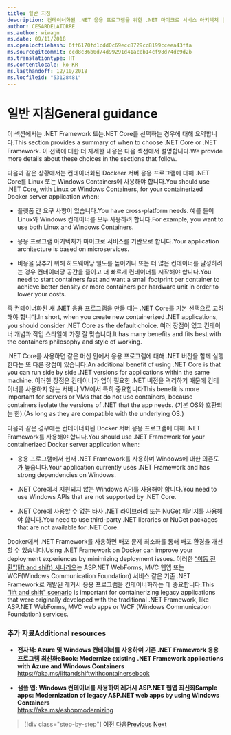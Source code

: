 ```yaml
---
title: 일반 지침
description: 컨테이너화된 .NET 응용 프로그램을 위한 .NET 마이크로 서비스 아키텍처 | 일반 지침
author: CESARDELATORRE
ms.author: wiwagn
ms.date: 09/11/2018
ms.openlocfilehash: 6ff6170fd1cdd0c69ecc8729cc8199cceea43ffa
ms.sourcegitcommit: ccd8c36b0d74d99291d41aceb14cf98d74dc9d2b
ms.translationtype: HT
ms.contentlocale: ko-KR
ms.lasthandoff: 12/10/2018
ms.locfileid: "53128481"
---
```

# <a name="general-guidance"></a><span data-ttu-id="fa528-103">일반 지침</span><span class="sxs-lookup"><span data-stu-id="fa528-103">General guidance</span></span>

<span data-ttu-id="fa528-104">이 섹션에서는 .NET Framework 또는.NET Core를 선택하는 경우에 대해 요약합니다.</span><span class="sxs-lookup"><span data-stu-id="fa528-104">This section provides a summary of when to choose .NET Core or .NET Framework.</span></span> <span data-ttu-id="fa528-105">이 선택에 대한 더 자세한 내용은 다음 섹션에서 설명합니다.</span><span class="sxs-lookup"><span data-stu-id="fa528-105">We provide more details about these choices in the sections that follow.</span></span>

<span data-ttu-id="fa528-106">다음과 같은 상황에서는 컨테이너화된 Dockeer 서버 응용 프로그램에 대해 .NET Core를 Linux 또는 Windows Containers에 사용해야 합니다.</span><span class="sxs-lookup"><span data-stu-id="fa528-106">You should use .NET Core, with Linux or Windows Containers, for your containerized Docker server application when:</span></span>

-   <span data-ttu-id="fa528-107">플랫폼 간 요구 사항이 있습니다.</span><span class="sxs-lookup"><span data-stu-id="fa528-107">You have cross-platform needs.</span></span> <span data-ttu-id="fa528-108">예를 들어 Linux와 Windows 컨테이너를 모두 사용하려 합니다.</span><span class="sxs-lookup"><span data-stu-id="fa528-108">For example, you want to use both Linux and Windows Containers.</span></span>

-   <span data-ttu-id="fa528-109">응용 프로그램 아키텍처가 마이크로 서비스를 기반으로 합니다.</span><span class="sxs-lookup"><span data-stu-id="fa528-109">Your application architecture is based on microservices.</span></span>

-   <span data-ttu-id="fa528-110">비용을 낮추기 위해 하드웨어당 밀도를 높이거나 또는 더 많은 컨테이너를 달성하려는 경우 컨테이너당 공간을 줄이고 더 빠르게 컨테이너를 시작해야 합니다.</span><span class="sxs-lookup"><span data-stu-id="fa528-110">You need to start containers fast and want a small footprint per container to achieve better density or more containers per hardware unit in order to lower your costs.</span></span>

<span data-ttu-id="fa528-111">즉 컨테이너화된 새 .NET 응용 프로그램을 만들 때는 .NET Core를 기본 선택으로 고려해야 합니다.</span><span class="sxs-lookup"><span data-stu-id="fa528-111">In short, when you create new containerized .NET applications, you should consider .NET Core as the default choice.</span></span> <span data-ttu-id="fa528-112">여러 장점이 있고 컨테이너 개념과 작업 스타일에 가장 잘 맞습니다.</span><span class="sxs-lookup"><span data-stu-id="fa528-112">It has many benefits and fits best with the containers philosophy and style of working.</span></span>

<span data-ttu-id="fa528-113">.NET Core를 사용하면 같은 머신 안에서 응용 프로그램에 대해 .NET 버전을 함께 실행한다는 또 다른 장점이 있습니다.</span><span class="sxs-lookup"><span data-stu-id="fa528-113">An additional benefit of using .NET Core is that you can run side by side .NET versions for applications within the same machine.</span></span> <span data-ttu-id="fa528-114">이러한 장점은 컨테이너가 앱이 필요한 .NET 버전을 격리하기 때문에 컨테이너를 사용하지 않는 서버나 VM에서 특히 중요합니다</span><span class="sxs-lookup"><span data-stu-id="fa528-114">This benefit is more important for servers or VMs that do not use containers, because containers isolate the versions of .NET that the app needs.</span></span> <span data-ttu-id="fa528-115">(기본 OS와 호환되는 한).</span><span class="sxs-lookup"><span data-stu-id="fa528-115">(As long as they are compatible with the underlying OS.)</span></span>

<span data-ttu-id="fa528-116">다음과 같은 경우에는 컨테이너화된 Docker 서버 응용 프로그램에 대해 .NET Framework를 사용해야 합니다.</span><span class="sxs-lookup"><span data-stu-id="fa528-116">You should use .NET Framework for your containerized Docker server application when:</span></span>

-   <span data-ttu-id="fa528-117">응용 프로그램에서 현재 .NET Framework를 사용하며 Windows에 대한 의존도가 높습니다.</span><span class="sxs-lookup"><span data-stu-id="fa528-117">Your application currently uses .NET Framework and has strong dependencies on Windows.</span></span>

-   <span data-ttu-id="fa528-118">.NET Core에서 지원되지 않는 Windows API를 사용해야 합니다.</span><span class="sxs-lookup"><span data-stu-id="fa528-118">You need to use Windows APIs that are not supported by .NET Core.</span></span>

-   <span data-ttu-id="fa528-119">.NET Core에 사용할 수 없는 타사 .NET 라이브러리 또는 NuGet 패키지를 사용해야 합니다.</span><span class="sxs-lookup"><span data-stu-id="fa528-119">You need to use third-party .NET libraries or NuGet packages that are not available for .NET Core.</span></span>

<span data-ttu-id="fa528-120">Docker에서 .NET Framework를 사용하면 배포 문제 최소화를 통해 배포 환경을 개선할 수 있습니다.</span><span class="sxs-lookup"><span data-stu-id="fa528-120">Using .NET Framework on Docker can improve your deployment experiences by minimizing deployment issues.</span></span> <span data-ttu-id="fa528-121">이러한 [“이동 전환”(lift and shift) 시나리오](https://aka.ms/liftandshiftwithcontainersebook)는 ASP.NET WebForms, MVC 웹앱 또는 WCF(Windows Communication Foundation) 서비스 같은 기존 .NET Framework로 개발된 레거시 응용 프로그램을 컨테이너화하는 데 중요합니다.</span><span class="sxs-lookup"><span data-stu-id="fa528-121">This ["lift and shift" scenario](https://aka.ms/liftandshiftwithcontainersebook) is important for containerizing legacy applications that were originally developed with the traditional .NET Framework, like ASP.NET WebForms, MVC web apps or WCF (Windows Communication Foundation) services.</span></span>

### <a name="additional-resources"></a><span data-ttu-id="fa528-122">추가 자료</span><span class="sxs-lookup"><span data-stu-id="fa528-122">Additional resources</span></span>

-   <span data-ttu-id="fa528-123">**전자책: Azure 및 Windows 컨테이너를 사용하여 기존 .NET Framework 응용 프로그램 최신화**</span><span class="sxs-lookup"><span data-stu-id="fa528-123">**eBook: Modernize existing .NET Framework applications with Azure and Windows Containers**</span></span>  
    https://aka.ms/liftandshiftwithcontainersebook

-   <span data-ttu-id="fa528-124">**샘플 앱: Windows 컨테이너를 사용하여 레거시 ASP.NET 웹앱 최신화**</span><span class="sxs-lookup"><span data-stu-id="fa528-124">**Sample apps: Modernization of legacy ASP.NET web apps by using Windows Containers**</span></span>  
    https://aka.ms/eshopmodernizing

>[!div class="step-by-step"]
><span data-ttu-id="fa528-125">[이전](index.md)
>[다음](net-core-container-scenarios.md)</span><span class="sxs-lookup"><span data-stu-id="fa528-125">[Previous](index.md)
[Next](net-core-container-scenarios.md)</span></span>